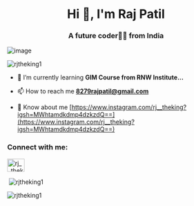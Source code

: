 <h1 align="center">Hi 👋, I'm Raj Patil</h1>
<h3 align="center">A future coder👩‍💻 from India</h3>

![image](https://github.com/rjtheking1/rjtheking1/assets/174129721/07e532fe-f574-49e0-a43b-d0ac12c127c9)

<p align="left"> <img src="https://komarev.com/ghpvc/?username=rjtheking1&label=Profile%20views&color=0e75b6&style=flat" alt="rjtheking1" /> </p>

- 🌱 I’m currently learning **GIM Course from RNW Institute...**

- 📫 How to reach me **8279rajpatil@gmail.com**

- 📄 Know about me [https://www.instagram.com/rj__theking?igsh=MWhtamdkdmp4dzkzdQ==](https://www.instagram.com/rj__theking?igsh=MWhtamdkdmp4dzkzdQ==)

<h3 align="left">Connect with me:</h3>
<p align="left">
<a href="https://instagram.com/rj__theking" target="blank"><img align="center" src="https://raw.githubusercontent.com/rahuldkjain/github-profile-readme-generator/master/src/images/icons/Social/instagram.svg" alt="rj__theking" height="30" width="40" /></a>
</p>

<p>&nbsp;<img align="center" src="https://github-readme-stats.vercel.app/api?username=rjtheking1&show_icons=true&locale=en" alt="rjtheking1" /></p>

<p><img align="center" src="https://github-readme-streak-stats.herokuapp.com/?user=rjtheking1&" alt="rjtheking1" /></p>

